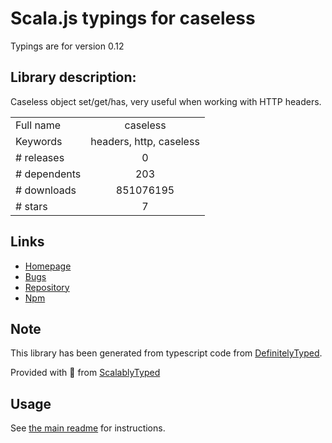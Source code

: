 
# Scala.js typings for caseless

Typings are for version 0.12

## Library description:
Caseless object set/get/has, very useful when working with HTTP headers.

|                    |                 |
| ------------------ | :-------------: |
| Full name          | caseless |
| Keywords           | headers, http, caseless |
| # releases         | 0 |
| # dependents       | 203 |
| # downloads        | 851076195 |
| # stars            | 7 |

## Links
- [Homepage](https://github.com/mikeal/caseless#readme)
- [Bugs](https://github.com/mikeal/caseless/issues)
- [Repository](https://github.com/mikeal/caseless)
- [Npm](https://www.npmjs.com/package/caseless)
    


## Note
This library has been generated from typescript code from [DefinitelyTyped](https://definitelytyped.org).

Provided with :purple_heart: from [ScalablyTyped](https://github.com/oyvindberg/ScalablyTyped)

## Usage
See [the main readme](../../readme.md) for instructions.


